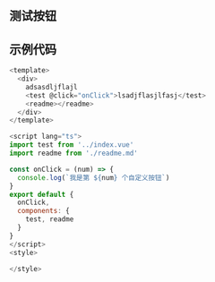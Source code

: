 ## 测试按钮

<script setup>
import demo from './demo.vue'
</script>
<demo />

## 示例代码

```javascript
<template>
  <div>
    adsasdljflajl
    <test @click="onClick">lsadjflasjlfasj</test>
    <readme></readme>
  </div>
</template>

<script lang="ts">
import test from '../index.vue'
import readme from './readme.md'

const onClick = (num) => {
  console.log(`我是第 ${num} 个自定义按钮`)
}
export default {
  onClick,
  components: {
    test, readme
  }
}
</script>
<style>

</style>
```